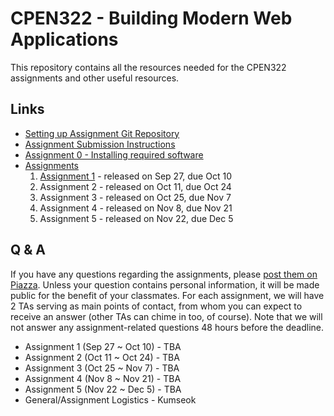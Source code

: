 # CPEN322 - Building Modern Web Applications

This repository contains all the resources needed for the CPEN322 assignments and other useful resources.

## Links

* [Setting up Assignment Git Repository](assignments/setup.md)
* [Assignment Submission Instructions](assignments/canvas-submission.md)
* [Assignment 0 - Installing required software](assignments/assignment-0.md)
* [Assignments](assignments)
    1. [Assignment 1](assignments/assignment-1.md) - released on Sep 27, due Oct 10
    2. Assignment 2 - released on Oct 11, due Oct 24
    3. Assignment 3 - released on Oct 25, due Nov 7
    4. Assignment 4 - released on Nov 8, due Nov 21
    5. Assignment 5 - released on Nov 22, due Dec 5

## Q & A

If you have any questions regarding the assignments, please [post them on Piazza](https://piazza.com/class/kszjgsicx1m5np). Unless your question contains personal information, it will be made public for the benefit of your classmates. For each assignment, we will have 2 TAs serving as main points of contact, from whom you can expect to receive an answer (other TAs can chime in too, of course). Note that we will not answer any assignment-related questions 48 hours before the deadline.

* Assignment 1 (Sep 27 ~ Oct 10) - TBA
* Assignment 2 (Oct 11 ~ Oct 24) - TBA
* Assignment 3 (Oct 25 ~ Nov 7) - TBA
* Assignment 4 (Nov 8 ~ Nov 21) - TBA
* Assignment 5 (Nov 22 ~ Dec 5) - TBA
* General/Assignment Logistics - Kumseok
